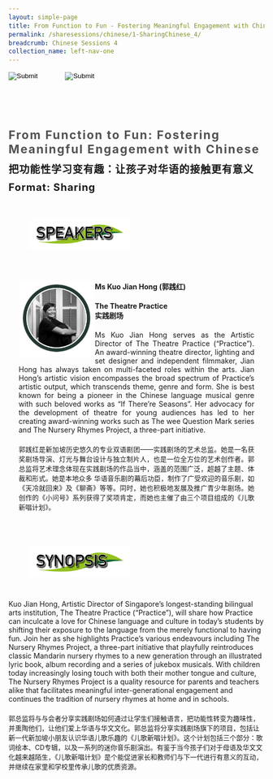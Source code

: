 ```yaml
---
layout: simple-page
title: From Function to Fun - Fostering Meaningful Engagement with Chinese
permalink: /sharesessions/chinese/1-SharingChinese_4/
breadcrumb: Chinese Sessions 4
collection_name: left-nav-one
---
```




<input type="image" name="btnBack" id="btnBack" onclick="goBack()" src="/images/btnBack.png" style="height:70px;">
<input type="image" name="btnRegister" id="btnRegister" src="/images/btnClosed.png"
    style="height:70px;padding-left: 50px;" />

<link href="/misc/bootstrap.min.css" rel="stylesheet" />
<link href="/misc/Site.css" rel="stylesheet" />
<style>
    .divSPMain {
        padding: 20px;
        padding-top: 20px;
        text-align: justify;
        border-radius: 20px;
    }
    .divSPInfo {
        padding-top: 1px;
    }
</style>

<div id="PanelSess">
    <div class="col-md-12" style="padding-top: 40px;">
        <b>
            <span id="lblTitle_EL" style="font-weight: bold; font-size: 23px; letter-spacing: 2px; color: #525252">
                From Function to Fun: Fostering Meaningful Engagement with Chinese</span></b>
    </div>
    <div class="col-md-12" style="padding-top: 10px;">
        <span id="lblTitle_OL" style="font-weight: bold; font-size: 20px; letter-spacing: 1px;">
        把功能性学习变有趣：让孩子对华语的接触更有意义</span>
    </div>
    <div class="col-md-12" style="padding-top: 10px;">
        <span id="tblFormat" style="font-weight: bold; font-size: 20px; letter-spacing: 1px;"><b>Format:</b>
            Sharing</span>
    </div>
    <div class="row divSPMain">
        <h2 style="text-decoration: underline; padding-left: 20px;">
            <img src="/images/sessions/HDerSpeakers.png" style="height: 60px;width:199px;" /></h2>
        <div class="col-md-2">
        </div>
    </div>
<div class="row divSPMain">
                            <div class="col-md-2">
                                <img id="RptSpeaker_Img_0" src="/images/sessions/C11.png" style="float: left; width: 150px;" />
                            </div>
                            <div class="divSPInfo col-md-10">
                                <div class="col-md-12" style="font-weight: bold;">
                                    <span id="RptSpeaker_lblName_0">Ms Kuo Jian Hong (郭践红)</span>
                                </div>
                                <div class="col-md-12" style="padding-top: 20px; font-weight: bold;">
                                    <span id="RptSpeaker_lblOrg_EL_0">The Theatre Practice</span>
                                </div>
                                <div class="col-md-12" style="font-weight: bold;">
                                    <span id="RptSpeaker_lblOrg_OL_0">实践剧场</span>
                                </div>
                                <div class="col-md-12" style="padding-top: 20px;">
                                    <span id="RptSpeaker_Label1_0">Ms Kuo Jian Hong serves as the Artistic Director of The Theatre Practice (“Practice”). An award-winning theatre director, lighting and set designer and independent filmmaker, Jian Hong has always taken on multi-faceted roles within the arts. Jian Hong’s artistic vision encompasses the broad spectrum of Practice’s artistic output, which transcends theme, genre and form. She is best known for being a pioneer in the Chinese language musical genre with such beloved works as “If There’re Seasons”. Her advocacy for the development of theatre for young audiences has led to her creating award-winning works such as The wee Question Mark series and The Nursery Rhymes Project, a three-part initiative.</span>
                                </div>
                                <div class="col-md-12" style="padding-top: 20px; font-size: 13px;">
                                    <span id="RptSpeaker_Label2_0">郭践红是新加坡历史悠久的专业双语剧团——实践剧场的艺术总监。她是一名获奖剧场导演、灯光与舞台设计与独立制片人，也是一位全方位的艺术创作者。郭总监将艺术理念体现在实践剧场的作品当中，涵盖的范围广泛，超越了主题、体裁和形式。她是本地众多 华语音乐剧的幕后功臣，制作了广受欢迎的音乐剧，如《天冷就回来》及《聊斋》等等。同时，她也积极地发展及推广青少年剧场。她创作的《小问号》系列获得了奖项肯定，而她也主催了由三个项目组成的《儿歌新唱计划》。</span>
                                </div>
                            </div>
                        </div>
    <div class="row divSPMain">
        <h2 style="text-decoration: underline; padding-left: 20px;">
            <img src="/images/sessions/HderSynopsis.png" style="height: 60px;width:199px;" /></h2>
        <div class="col-md-2">
        </div>
    </div>
    <div class="col-md-2">
    </div>
    <div class="divSPInfo col-md-10">
                        <div class="col-md-12">
                            <span id="lblSynosis_EL">Kuo Jian Hong, Artistic Director of Singapore’s longest-standing bilingual arts institution, The Theatre Practice (“Practice”), will share how Practice can inculcate a love for Chinese language and culture in today’s students by shifting their exposure to the language from the merely functional to having fun.  Join her as she highlights Practice’s various endeavours including The Nursery Rhymes Project, a three-part initiative that playfully reintroduces classic Mandarin nursery rhymes to a new generation through an illustrated lyric book, album recording and a series of jukebox musicals.  With children today increasingly losing touch with both their mother tongue and culture, The Nursery Rhymes Project is a quality resource for parents and teachers alike that facilitates meaningful inter-generational engagement and continues the tradition of nursery rhymes at home and in schools. </span>
                        </div>
                        <div class="col-md-12" style="padding-top: 20px; font-size: 13px;">
                            <span id="lblSynosis_OL">郭总监将与与会者分享实践剧场如何通过让学生们接触语言，把功能性转变为趣味性，并熏陶他们，让他们爱上华语与华文文化。郭总监将分享实践剧场旗下的项目，包括让新一代新加坡小朋友认识华语儿歌乐趣的《儿歌新唱计划》。这个计划包括三个部分：歌词绘本、CD专辑，以及一系列的迷你音乐剧演出。有鉴于当今孩子们对于母语及华文文化越来越陌生，《儿歌新唱计划》是个能促进家长和教师们与下一代进行有意义的互动，并继续在家里和学校里传承儿歌的优质资源。</span>
                        </div>
                    </div>

</div>
